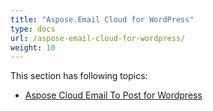 ```yaml
---
title: "Aspose.Email Cloud for WordPress"
type: docs
url: /aspose-email-cloud-for-wordpress/
weight: 10
---
```


This section has following topics:

- [Aspose Cloud Email To Post for Wordpress](/aspose-cloud-email-to-post-for-wordpress-html/)

